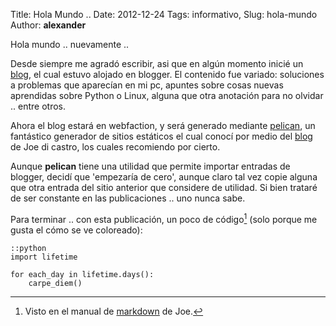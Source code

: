 Title: Hola Mundo ..
Date: 2012-12-24
Tags: informativo,
Slug: hola-mundo
Author: __alexander__

Hola mundo .. nuevamente ..

Desde siempre me agradó escribir, asi que en algún momento inicié un [blog][1], el cual estuvo alojado en blogger. El contenido fue variado: soluciones a problemas que aparecían en mi pc, apuntes sobre cosas nuevas aprendidas sobre Python o Linux, alguna que otra anotación para no olvidar .. entre otros.

Ahora el blog estará en webfaction, y será generado mediante [pelican][2], un fantástico generador de sitios estáticos el cual conocí por medio del [blog][3] de Joe di castro, los cuales recomiendo por cierto.

Aunque **pelican** tiene una utilidad que permite importar entradas de blogger, decidí que 'empezaría de cero', aunque claro tal vez copie alguna que otra entrada del sitio anterior que considere de utilidad. Si bien trataré de ser constante en las publicaciones .. uno nunca sabe.

Para terminar .. con esta publicación, un poco de código[^1]  (solo porque me gusta el cómo se ve coloreado):

~~~
::python
import lifetime

for each_day in lifetime.days():
    carpe_diem()
~~~

[^1]: Visto en el manual de [markdown][4] de Joe.

[1]: http://sudokill.blogspot.com/
[2]: http://pelican.readthedocs.org/en/latest/
[3]: http://joedicastro.com/category/blog.html
[4]: http://joedicastro.com/pages/markdown.html#header2
